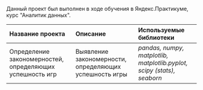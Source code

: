 Данный проект был выполнен в ходе обучения в Яндекс.Практикуме, курс "Аналитик данных".


| Название проекта | Описание | Используемые библиотеки | 
| :---------------------- | :---------------------- | :---------------------- |
| Определение закономерностей, определяющих успешность игр | Выявление закономерности, определяющих успешность игры | *pandas, numpy, matplotlib, matplotlib.pyplot, scipy (stats), seaborn* |
